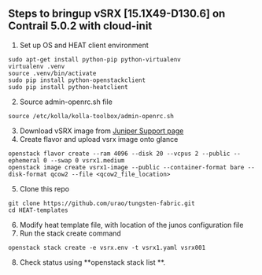 ## Steps to bringup vSRX [15.1X49-D130.6] on Contrail 5.0.2 with cloud-init

1) Set up OS and HEAT client environment
```
sudo apt-get install python-pip python-virtualenv
virtualenv .venv
source .venv/bin/activate
sudo pip install python-openstackclient
sudo pip install python-heatclient
```

2) Source admin-openrc.sh file
```
source /etc/kolla/kolla-toolbox/admin-openrc.sh
```

3) Download vSRX image from [Juniper Support page](https://support.juniper.net/support/downloads/)
4) Create flavor and upload vsrx image onto glance
```
openstack flavor create --ram 4096 --disk 20 --vcpus 2 --public --ephemeral 0 --swap 0 vsrx1.medium
openstack image create vsrx1-image --public --container-format bare --disk-format qcow2 --file <qcow2_file_location>
```
5) Clone this repo
```
git clone https://github.com/urao/tungsten-fabric.git
cd HEAT-templates
```
6) Modify heat template file, with location of the junos configuration file
7) Run the stack create command
```
openstack stack create -e vsrx.env -t vsrx1.yaml vsrx001
```
8) Check status using **openstack stack list **.
